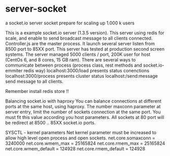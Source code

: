# server-socket
a socket.io server socket prepare for scaling up 1.000 k users

This is a example socket.io server (1.3.5 version).
This server using redis for scale, and enable to send broadcast message to all clients connected.
Controller.js are the master process. It launch several server listen from 8500 port to 85XX port.
This server has tested at production second screen systems.
The server managed  5000 clients / port, 200K user for host (CentOs 6, and 8 cores, 15 GB ram).
There are several ways to communicate between process (process class, rest methods and socket.io-emmiter redis way)
localhost:3000/load presents status conenctions
localhost:3000/process presents cluster status
localhost:/send:message send message to all clients.

Remember install redis store !!

Balancing socket.io with haproxy
You can balance connections at different ports at the same host, using haproxy.
The number maxconn parameter at server entry, limit the number of sockets connection at the same port.
You must fit this value according you host parameters.
All sockets at 80 port will be redirect at 8500 .. 85XX socket.io ports.

SYSCTL - kernel parameters
Net kernel parameter must be increased to allow high level open process and open sockets.
net.core.somaxconn = 3240000
net.core.wmem_max = 25165824
net.core.rmem_max = 25165824
net.core.wmem_default = 124928
net.core.rmem_default = 124928

